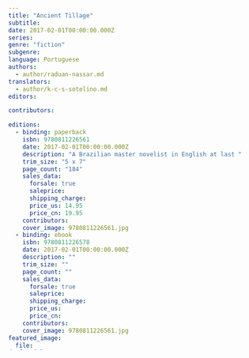 ```yaml
---
title: "Ancient Tillage"
subtitle:
date: 2017-02-01T00:00:00.000Z
series:
genre: "fiction"
subgenre:
language: Portuguese
authors:
  - author/raduan-nassar.md
translators:
  - author/k-c-s-sotelino.md
editors:

contributors:

editions:
  - binding: paperback
    isbn: 9780811226561
    date: 2017-02-01T00:00:00.000Z
    description: "A Brazilian master novelist in English at last "
    trim_size: "5 x 7"
    page_count: "184"
    sales_data:
      forsale: true
      saleprice:
      shipping_charge:
      price_us: 14.95
      price_cn: 19.95
    contributors:
    cover_image: 9780811226561.jpg
  - binding: ebook
    isbn: 9780811226578
    date: 2017-02-01T00:00:00.000Z
    description: ""
    trim_size: ""
    page_count: ""
    sales_data:
      forsale: true
      saleprice:
      shipping_charge:
      price_us:
      price_cn:
    contributors:
    cover_image: 9780811226561.jpg
featured_image:
  file:
draft: false
_slug: ancient-tillage
---
```


For André, a young man growing up on a farm in Brazil, life consists of “the earth, the wheat, the bread, our table, and our family.” He loves the land, fears his austere, pious father, who preaches from the head of the table as if from a pulpit, and loathes himself as he begins to harbor shameful feelings for his sister Ana.

Lyrical and sensual, written with biblical intensity, this classic Brazilian coming-of-age novel follows André’s tormented path. He falls into the comforting embrace of liquor as—in his psychological and sexual awakening—he must choose between body and soul, obligation and freedom.

